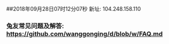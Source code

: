 ##2018年09月28日07时12分07秒 新址: 104.248.158.110
### 兔友常见问题及解答: https://github.com/wanggonging/d/blob/w/FAQ.md
